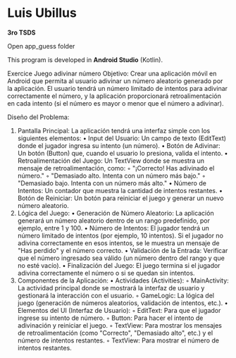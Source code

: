 # Luis Ubillus  
**3ro TSDS**

Open app_guess folder

This program is developed in **Android Studio** (Kotlin).  

Exercice
Juego adivinar número
Objetivo:
Crear una aplicación móvil en Android que permita al usuario adivinar un número aleatorio generado por la aplicación. El usuario tendrá un número limitado de intentos para adivinar correctamente el número, y la aplicación proporcionará retroalimentación en cada intento (si el número es mayor o menor que el número a adivinar).

Diseño del Problema:
1. Pantalla Principal:
La aplicación tendrá una interfaz simple con los siguientes elementos:
    • Input del Usuario: Un campo de texto (EditText) donde el jugador ingresa su intento (un número).
    • Botón de Adivinar: Un botón (Button) que, cuando el usuario lo presiona, valida el intento.
    • Retroalimentación del Juego: Un TextView donde se muestra un mensaje de retroalimentación, como:
        ◦ "¡Correcto! Has adivinado el número."
        ◦ "Demasiado alto. Intenta con un número más bajo."
        ◦ "Demasiado bajo. Intenta con un número más alto."
    • Número de Intentos: Un contador que muestra la cantidad de intentos restantes.
    • Botón de Reiniciar: Un botón para reiniciar el juego y generar un nuevo número aleatorio.
2. Lógica del Juego:
    • Generación de Número Aleatorio: La aplicación generará un número aleatorio dentro de un rango predefinido, por ejemplo, entre 1 y 100.
    • Número de Intentos: El jugador tendrá un número limitado de intentos (por ejemplo, 10 intentos). Si el jugador no adivina correctamente en esos intentos, se le muestra un mensaje de "Has perdido" y el número correcto.
    • Validación de la Entrada: Verificar que el número ingresado sea válido (un número dentro del rango y que no esté vacío).
    • Finalización del Juego: El juego termina si el jugador adivina correctamente el número o si se quedan sin intentos.
3. Componentes de la Aplicación:
    • Actividades (Activities):
        ◦ MainActivity: La actividad principal donde se mostrará la interfaz de usuario y gestionará la interacción con el usuario.
        ◦ GameLogic: La lógica del juego (generación de números aleatorios, validación de intentos, etc.).
    • Elementos del UI (Interfaz de Usuario):
        ◦ EditText: Para que el jugador ingrese su intento de número.
        ◦ Button: Para hacer el intento de adivinación y reiniciar el juego.
        ◦ TextView: Para mostrar los mensajes de retroalimentación (como "Correcto", "Demasiado alto", etc.) y el número de intentos restantes.
        ◦ TextView: Para mostrar el número de intentos restantes.
